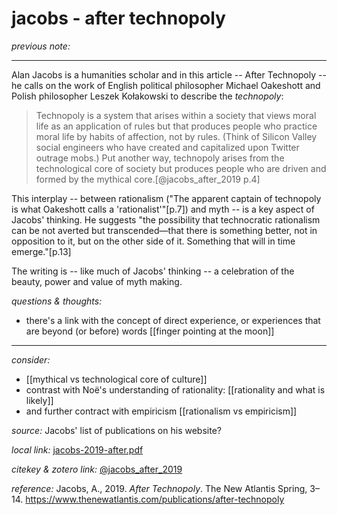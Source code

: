 # jacobs - after technopoly

_previous note:_ 

---

Alan Jacobs is a humanities scholar and in this article -- After Technopoly -- he calls on the work of English political philosopher Michael Oakeshott and Polish philosopher Leszek Kołakowski to describe the _technopoly_:

>Technopoly is a system that arises within a society that views moral life as an application of rules but that produces people who practice moral life by habits of affection, not by rules. (Think of Silicon Valley social engineers who have created and capitalized upon Twitter outrage mobs.) Put another way, technopoly arises from the technological core of society but produces people who are driven and formed by the mythical core.[@jacobs_after_2019 p.4]

This interplay -- between rationalism ("The apparent captain of technopoly is what Oakeshott calls a 'rationalist'"[p.7]) and myth -- is a key aspect of Jacobs' thinking. He suggests "the possibility that technocratic rationalism can be not averted but transcended—that there is something better, not in opposition to it, but on the other side of it. Something that will in time emerge."[p.13]

The writing is -- like much of Jacobs' thinking -- a celebration of the beauty, power and value of myth making.

_questions & thoughts:_

- there's a link with the concept of direct experience, or experiences that are beyond (or before) words [[finger pointing at the moon]]

--- 

_consider:_

- [[mythical vs technological core of culture]]
- contrast with Noë's understanding of rationality: [[rationality and what is likely]]
- and further contract with empiricism [[rationalism vs empiricism]]



_source:_ Jacobs' list of publications on his website?

_local link:_ [jacobs-2019-after.pdf](hook://file/oKKri69FZ?p=c2tlbGxpcy9Eb3dubG9hZHM=&n=jacobs-2019-after.pdf)

_citekey & zotero link:_ [@jacobs_after_2019](zotero://select/items/1_S6KH2VJP)


_reference:_ Jacobs, A., 2019. _After Technopoly_. The New Atlantis Spring, 3–14. <https://www.thenewatlantis.com/publications/after-technopoly>

